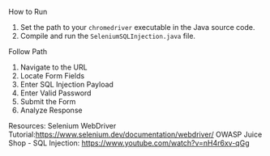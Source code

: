 How to Run
1. Set the path to your `chromedriver` executable in the Java source code.
2. Compile and run the `SeleniumSQLInjection.java` file.

Follow Path
1. Navigate to the URL 
2. Locate Form Fields
3. Enter SQL Injection Payload
4. Enter Valid Password
5. Submit the Form
6. Analyze Response


Resources:
Selenium WebDriver Tutorial:https://www.selenium.dev/documentation/webdriver/ 
OWASP Juice Shop - SQL Injection: https://www.youtube.com/watch?v=nH4r6xv-qGg 
